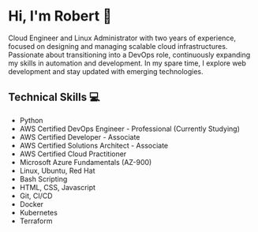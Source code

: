 # Hi, I'm Robert 👋

Cloud Engineer and Linux Administrator with two years of experience, focused on designing and managing scalable cloud infrastructures. Passionate about transitioning into a DevOps role, continuously expanding my skills in automation and development. In my spare time, I explore web development and stay updated with emerging technologies.

## Technical Skills 💻

- Python
- AWS Certified DevOps Engineer - Professional (Currently Studying)
- AWS Certified Developer - Associate
- AWS Certified Solutions Architect - Associate
- AWS Certified Cloud Practitioner
- Microsoft Azure Fundamentals (AZ-900)
- Linux, Ubuntu, Red Hat
- Bash Scripting
- HTML, CSS, Javascript
- Git, CI/CD
- Docker
- Kubernetes
- Terraform
